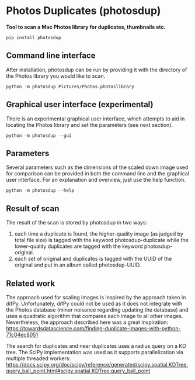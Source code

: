 # Photos Duplicates (photosdup)

**Tool to scan a Mac Photos library for duplicates, thumbnails etc.**

```
pip install photosdup
```

## Command line interface
After installation, photosdup can be run by providing it with the directory of the Photos library you would like to scan.

```
python -m photosdup Pictures/Photos.photoslibrary
```

## Graphical user interface (experimental)
There is an experimental graphical user interface, which attempts to aid in locating the Photos library and set the parameters (see next section).
```
python -m photosdup --gui
``` 

## Parameters
Several parameters such as the dimensions of the scaled down image used for comparison can be provided in both the command line and the graphical user interface. For an explanation and overview, just use the help function.
```
python -m photosdup --help
```

## Result of scan
The result of the scan is stored by photosdup in two ways:
1. each time a duplicate is found, the higher-quality image (as judged by total file size) is tagged with the keyword photosdup-duplicate while the lower-quality duplicates are tagged with the keyword photosdup-original.
2. each set of original and duplicates is tagged with the UUID of the original and put in an album called photosdup-UUID.

## Related work

The approach used for scaling images is inspired by the approach taken in difPy. Unfortunately, difPy could not be used as it does not integrate with the Photos database (minor noisance regarding updating the database) and uses a quadratic algorithm that compares each image to all other images. Nevertheless, the approach described here was a great inspiration:
https://towardsdatascience.com/finding-duplicate-images-with-python-71c04ec8051

The search for duplicates and near duplicates uses a radius query on a KD tree. The SciPy implementation was used as it supports parallelization via multiple threaded workers:
https://docs.scipy.org/doc/scipy/reference/generated/scipy.spatial.KDTree.query_ball_point.html#scipy.spatial.KDTree.query_ball_point

